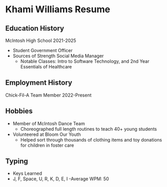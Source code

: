 # Khami Williams Resume

## Education History
 McIntosh High School 2021-2025
 - Student Government Officer 
 - Sources of Strength Social Media Manager
   - Notable Classes: Intro to Software Technology, and 2nd Year Essentials of Healthcare 
## Employment History
Chick-Fil-A Team Member 2022-Present
## Hobbies
- Member of McIntosh Dance Team
  - Choreographed full length routines to teach 40+ young students 
- Volunteered at Bloom Our Youth 
  - Helped sort through thousands of clothing items and toy donations for children in foster care
## Typing
- Keys Learned
 - J, F, Space, U, R, K, D, E, I
-Average WPM: 50
